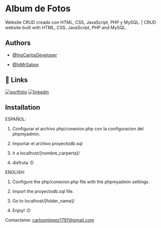 
# Album de Fotos

Website CRUD creado con HTML, CSS, JavaScript, PHP y MySQL. | CRUD website built with HTML, CSS, JavaScript, PHP and MySQL.


## Authors

- [@IngCarlosDeveloper](https://www.github.com/IngCarlosDeveloper)

- [@IsMrGabox](https://www.github.com/IsMrGabox)


## 🔗 Links
[![portfolio](https://img.shields.io/badge/my_portfolio-000?style=for-the-badge&logo=ko-fi&logoColor=white)](https://github.com/IngCarlosDeveloper)
[![linkedin](https://img.shields.io/badge/linkedin-0A66C2?style=for-the-badge&logo=linkedin&logoColor=white)]([https://www.linkedin.com/in/ingcarlosdeveloper/])



## Installation

ESPAÑOL:

1) Configurar el archivo php/conexion.php con la configuracion del phpmyadmin.

2) Importar el archivo proyectodb.sql

3) Ir a localhost/[nombre_carperta]/

4) disfruta :D

ENGLISH:

1) Configure the php/conexion.php file with the phpmyadmin settings.

2) Import the proyectodb.sql file.

3) Go to localhost/[folder_name]/

4) Enjoy! :D

Contactame: carlosmlopez1797@gmail.com
